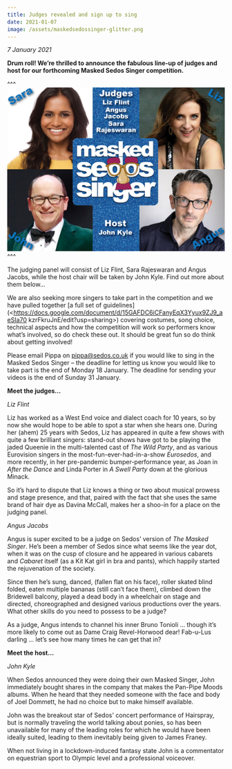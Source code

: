 ```yaml
---
title: Judges revealed and sign up to sing
date: 2021-01-07
image: /assets/maskedsedossinger-glitter.png
---
```

*7 January 2021*

**Drum roll! We’re thrilled to announce the fabulous line-up of judges and host for our forthcoming Masked Sedos Singer competition.**

^^^ ![](/assets/judgeshost.jpg)
^^^ 

The judging panel will consist of Liz Flint, Sara Rajeswaran and Angus Jacobs, while the host chair will be taken by John Kyle. Find out more about them below…

We are also seeking more singers to take part in the competition and we have pulled together \[a full set of guidelines](<https://docs.google.com/document/d/15GAFDC6iCFanyEqX3Yyux9ZJ9_aeSIa70
kzrFkruJnE/edit?usp=sharing>) covering costumes, song choice, technical aspects and how the competition will work so performers know what’s involved, so do check these out. It should be great fun so do think about getting involved!

Please email Pippa on pippa@sedos.co.uk if you would like to sing in the Masked Sedos Singer – the deadline for letting us know you would like to take part is the end of Monday 18 January. The deadline for sending your videos is the end of Sunday 31 January.

**Meet the judges…**

*Liz Flint*

Liz has worked as a West End voice and dialect coach for 10 years, so by now she would hope to be able to spot a star when she hears one. During her (ahem) 25 years with Sedos, Liz has appeared in quite a few shows with quite a few brilliant singers: stand-out shows have got to be playing the jaded Queenie in the multi-talented cast of *The Wild Party*, and as various Eurovision singers in the most-fun-ever-had-in-a-show *Eurosedos*, and more recently, in her pre-pandemic bumper-performance year, as Joan in *After the Dance* and Linda Porter in *A Swell Party* down at the glorious Minack. 

So it’s hard to dispute that Liz knows a thing or two about musical prowess and stage presence, and that, paired with the fact that she uses the same brand of hair dye as Davina McCall, makes her a shoo-in for a place on the judging panel. 

*Angus Jacobs*

Angus is super excited to be a judge on Sedos’ version of *The Masked Singer*. He’s been a member of Sedos since what seems like the year dot, when it was on the cusp of closure and he appeared in various cabarets and *Cabaret* itself (as a Kit Kat girl in bra and pants), which happily started the rejuvenation of the society. 

Since then he’s sung, danced, (fallen flat on his face), roller skated blind folded, eaten multiple bananas (still can’t face them), climbed down the Bridewell balcony, played a dead body in a wheelchair on stage and directed, choreographed and designed various productions over the years. What other skills do you need to possess to be a judge?  

As a judge, Angus intends to channel his inner Bruno Tonioli ... though it’s more likely to come out as Dame Craig Revel-Horwood dear! Fab-u-Lus darling ... let’s see how many times he can get that in?

**Meet the host…**

*John Kyle*

When Sedos announced they were doing their own Masked Singer, John immediately bought shares in the company that makes the Pan-Pipe Moods albums. When he heard that they needed someone with the face and body of Joel Dommett, he had no choice but to make himself available. 

John was the breakout star of Sedos' concert performance of Hairspray, but is normally traveling the world talking about ponies, so has been unavailable for many of the leading roles for which he would have been ideally suited, leading to them inevitably being given to James Franey. 

When not living in a lockdown-induced fantasy state John is a commentator on equestrian sport to Olympic level and a professional voiceover.